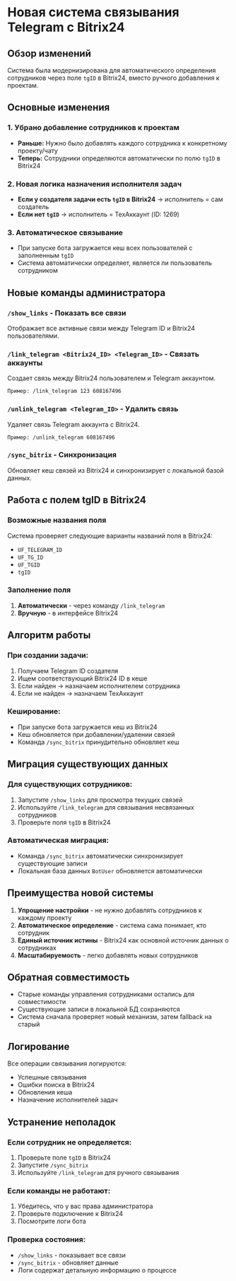 # Новая система связывания Telegram с Bitrix24

## Обзор изменений

Система была модернизирована для автоматического определения сотрудников через поле `tgID` в Bitrix24, вместо ручного добавления к проектам.

## Основные изменения

### 1. Убрано добавление сотрудников к проектам
- **Раньше:** Нужно было добавлять каждого сотрудника к конкретному проекту/чату
- **Теперь:** Сотрудники определяются автоматически по полю `tgID` в Bitrix24

### 2. Новая логика назначения исполнителя задач
- **Если у создателя задачи есть `tgID` в Bitrix24** → исполнитель = сам создатель
- **Если нет `tgID`** → исполнитель = ТехАккаунт (ID: 1269)

### 3. Автоматическое связывание
- При запуске бота загружается кеш всех пользователей с заполненным `tgID`
- Система автоматически определяет, является ли пользователь сотрудником

## Новые команды администратора

### `/show_links` - Показать все связи
Отображает все активные связи между Telegram ID и Bitrix24 пользователями.

### `/link_telegram <Bitrix24_ID> <Telegram_ID>` - Связать аккаунты
Создает связь между Bitrix24 пользователем и Telegram аккаунтом.
```
Пример: /link_telegram 123 608167496
```

### `/unlink_telegram <Telegram_ID>` - Удалить связь
Удаляет связь Telegram аккаунта с Bitrix24.
```
Пример: /unlink_telegram 608167496
```

### `/sync_bitrix` - Синхронизация
Обновляет кеш связей из Bitrix24 и синхронизирует с локальной базой данных.

## Работа с полем tgID в Bitrix24

### Возможные названия поля
Система проверяет следующие варианты названий поля в Bitrix24:
- `UF_TELEGRAM_ID`
- `UF_TG_ID` 
- `UF_TGID`
- `tgID`

### Заполнение поля
1. **Автоматически** - через команду `/link_telegram`
2. **Вручную** - в интерфейсе Bitrix24

## Алгоритм работы

### При создании задачи:
1. Получаем Telegram ID создателя
2. Ищем соответствующий Bitrix24 ID в кеше
3. Если найден → назначаем исполнителем сотрудника
4. Если не найден → назначаем ТехАккаунт

### Кеширование:
- При запуске бота загружается кеш из Bitrix24
- Кеш обновляется при добавлении/удалении связей
- Команда `/sync_bitrix` принудительно обновляет кеш

## Миграция существующих данных

### Для существующих сотрудников:
1. Запустите `/show_links` для просмотра текущих связей
2. Используйте `/link_telegram` для связывания несвязанных сотрудников
3. Проверьте поля `tgID` в Bitrix24

### Автоматическая миграция:
- Команда `/sync_bitrix` автоматически синхронизирует существующие записи
- Локальная база данных `BotUser` обновляется автоматически

## Преимущества новой системы

1. **Упрощение настройки** - не нужно добавлять сотрудников к каждому проекту
2. **Автоматическое определение** - система сама понимает, кто сотрудник
3. **Единый источник истины** - Bitrix24 как основной источник данных о сотрудниках
4. **Масштабируемость** - легко добавлять новых сотрудников

## Обратная совместимость

- Старые команды управления сотрудниками остались для совместимости
- Существующие записи в локальной БД сохраняются
- Система сначала проверяет новый механизм, затем fallback на старый

## Логирование

Все операции связывания логируются:
- Успешные связывания
- Ошибки поиска в Bitrix24  
- Обновления кеша
- Назначение исполнителей задач

## Устранение неполадок

### Если сотрудник не определяется:
1. Проверьте поле `tgID` в Bitrix24
2. Запустите `/sync_bitrix`
3. Используйте `/link_telegram` для ручного связывания

### Если команды не работают:
1. Убедитесь, что у вас права администратора
2. Проверьте подключение к Bitrix24
3. Посмотрите логи бота

### Проверка состояния:
- `/show_links` - показывает все связи
- `/sync_bitrix` - обновляет данные
- Логи содержат детальную информацию о процессе
